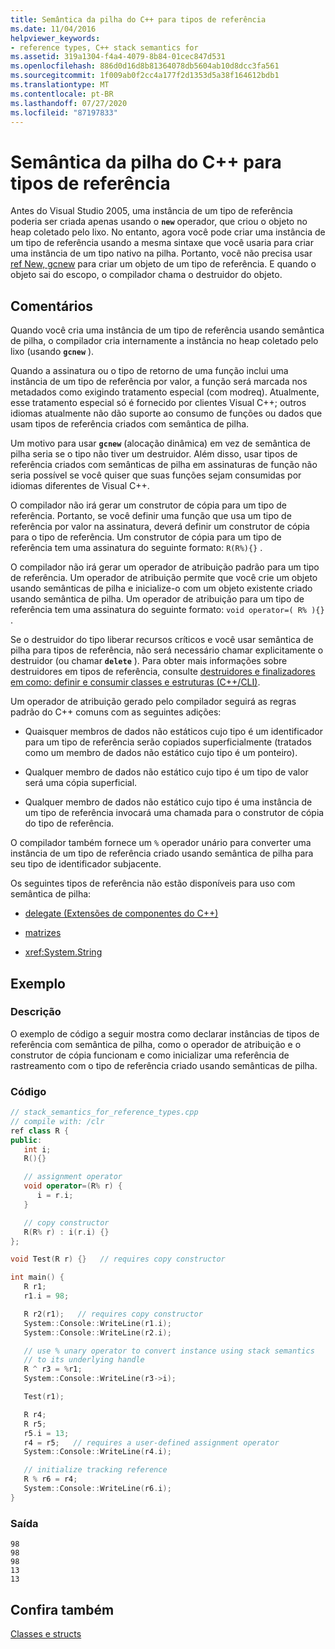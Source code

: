 ```yaml
---
title: Semântica da pilha do C++ para tipos de referência
ms.date: 11/04/2016
helpviewer_keywords:
- reference types, C++ stack semantics for
ms.assetid: 319a1304-f4a4-4079-8b84-01cec847d531
ms.openlocfilehash: 886d0d16d8b81364078db5604ab10d8dcc3fa561
ms.sourcegitcommit: 1f009ab0f2cc4a177f2d1353d5a38f164612bdb1
ms.translationtype: MT
ms.contentlocale: pt-BR
ms.lasthandoff: 07/27/2020
ms.locfileid: "87197833"
---
```

# <a name="c-stack-semantics-for-reference-types"></a>Semântica da pilha do C++ para tipos de referência

Antes do Visual Studio 2005, uma instância de um tipo de referência poderia ser criada apenas usando o **`new`** operador, que criou o objeto no heap coletado pelo lixo. No entanto, agora você pode criar uma instância de um tipo de referência usando a mesma sintaxe que você usaria para criar uma instância de um tipo nativo na pilha. Portanto, você não precisa usar [ref New, gcnew](../extensions/ref-new-gcnew-cpp-component-extensions.md) para criar um objeto de um tipo de referência. E quando o objeto sai do escopo, o compilador chama o destruidor do objeto.

## <a name="remarks"></a>Comentários

Quando você cria uma instância de um tipo de referência usando semântica de pilha, o compilador cria internamente a instância no heap coletado pelo lixo (usando **`gcnew`** ).

Quando a assinatura ou o tipo de retorno de uma função inclui uma instância de um tipo de referência por valor, a função será marcada nos metadados como exigindo tratamento especial (com modreq). Atualmente, esse tratamento especial só é fornecido por clientes Visual C++; outros idiomas atualmente não dão suporte ao consumo de funções ou dados que usam tipos de referência criados com semântica de pilha.

Um motivo para usar **`gcnew`** (alocação dinâmica) em vez de semântica de pilha seria se o tipo não tiver um destruidor. Além disso, usar tipos de referência criados com semânticas de pilha em assinaturas de função não seria possível se você quiser que suas funções sejam consumidas por idiomas diferentes de Visual C++.

O compilador não irá gerar um construtor de cópia para um tipo de referência. Portanto, se você definir uma função que usa um tipo de referência por valor na assinatura, deverá definir um construtor de cópia para o tipo de referência. Um construtor de cópia para um tipo de referência tem uma assinatura do seguinte formato: `R(R%){}` .

O compilador não irá gerar um operador de atribuição padrão para um tipo de referência. Um operador de atribuição permite que você crie um objeto usando semânticas de pilha e inicialize-o com um objeto existente criado usando semântica de pilha. Um operador de atribuição para um tipo de referência tem uma assinatura do seguinte formato: `void operator=( R% ){}` .

Se o destruidor do tipo liberar recursos críticos e você usar semântica de pilha para tipos de referência, não será necessário chamar explicitamente o destruidor (ou chamar **`delete`** ). Para obter mais informações sobre destruidores em tipos de referência, consulte [destruidores e finalizadores em como: definir e consumir classes e estruturas (C++/CLI)](../dotnet/how-to-define-and-consume-classes-and-structs-cpp-cli.md#BKMK_Destructors_and_finalizers).

Um operador de atribuição gerado pelo compilador seguirá as regras padrão do C++ comuns com as seguintes adições:

- Quaisquer membros de dados não estáticos cujo tipo é um identificador para um tipo de referência serão copiados superficialmente (tratados como um membro de dados não estático cujo tipo é um ponteiro).

- Qualquer membro de dados não estático cujo tipo é um tipo de valor será uma cópia superficial.

- Qualquer membro de dados não estático cujo tipo é uma instância de um tipo de referência invocará uma chamada para o construtor de cópia do tipo de referência.

O compilador também fornece um `%` operador unário para converter uma instância de um tipo de referência criado usando semântica de pilha para seu tipo de identificador subjacente.

Os seguintes tipos de referência não estão disponíveis para uso com semântica de pilha:

- [delegate (Extensões de componentes do C++)](../extensions/delegate-cpp-component-extensions.md)

- [matrizes](../extensions/arrays-cpp-component-extensions.md)

- <xref:System.String>

## <a name="example"></a>Exemplo

### <a name="description"></a>Descrição

O exemplo de código a seguir mostra como declarar instâncias de tipos de referência com semântica de pilha, como o operador de atribuição e o construtor de cópia funcionam e como inicializar uma referência de rastreamento com o tipo de referência criado usando semânticas de pilha.

### <a name="code"></a>Código

```cpp
// stack_semantics_for_reference_types.cpp
// compile with: /clr
ref class R {
public:
   int i;
   R(){}

   // assignment operator
   void operator=(R% r) {
      i = r.i;
   }

   // copy constructor
   R(R% r) : i(r.i) {}
};

void Test(R r) {}   // requires copy constructor

int main() {
   R r1;
   r1.i = 98;

   R r2(r1);   // requires copy constructor
   System::Console::WriteLine(r1.i);
   System::Console::WriteLine(r2.i);

   // use % unary operator to convert instance using stack semantics
   // to its underlying handle
   R ^ r3 = %r1;
   System::Console::WriteLine(r3->i);

   Test(r1);

   R r4;
   R r5;
   r5.i = 13;
   r4 = r5;   // requires a user-defined assignment operator
   System::Console::WriteLine(r4.i);

   // initialize tracking reference
   R % r6 = r4;
   System::Console::WriteLine(r6.i);
}
```

### <a name="output"></a>Saída

```Output
98
98
98
13
13
```

## <a name="see-also"></a>Confira também

[Classes e structs](../extensions/classes-and-structs-cpp-component-extensions.md)
